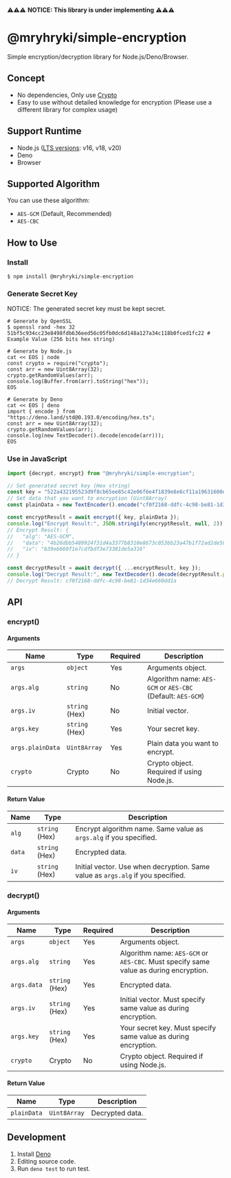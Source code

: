 ⚠️⚠️⚠️ **NOTICE: This library is under implementing** ⚠️⚠️⚠️

# @mryhryki/simple-encryption

Simple encryption/decryption library for Node.js/Deno/Browser.

## Concept

- No dependencies, Only use
  [Crypto](https://developer.mozilla.org/en-US/docs/Web/API/Crypto)
- Easy to use without detailed knowledge for encryption (Please use a different
  library for complex usage)

## Support Runtime

- Node.js ([LTS versions](https://github.com/nodejs/release#release-schedule): v16, v18, v20)
- Deno
- Browser

## Supported Algorithm

You can use these algorithm:

- `AES-GCM` (Default, Recommended)
- `AES-CBC`

## How to Use

### Install

```shell
$ npm install @mryhryki/simple-encryption
```

### Generate Secret Key

NOTICE: The generated secret key must be kept secret.

```shell
# Generate by OpenSSL
$ openssl rand -hex 32
51bf5c934cc23e8498fdb636eed56c05fb0dc6d148a127a34c118b0fced1fc22 # Example Value (256 bits hex string)

# Generate by Node.js
cat << EOS | node
const crypto = require("crypto");
const arr = new Uint8Array(32);
crypto.getRandomValues(arr);
console.log(Buffer.from(arr).toString("hex"));
EOS

# Generate by Deno
cat << EOS | deno
import { encode } from "https://deno.land/std@0.193.0/encoding/hex.ts";
const arr = new Uint8Array(32);
crypto.getRandomValues(arr);
console.log(new TextDecoder().decode(encode(arr)));
EOS
```

### Use in JavaScript

```javascript
import {decrypt, encrypt} from "@mryhryki/simple-encryption";

// Set generated secret key (Hex string)
const key = "522a432195523d9f8cb65ee85c42e06f6e4f1839e8e6cf11a19631600e17d726"; // This value is sample
// Set data that you want to encryption (Uint8Array)
const plainData = new TextEncoder().encode("cf0f2168-ddfc-4c98-be81-1d34e660dd1a"); // Use TextEncoder if you want to encrypt string

const encryptResult = await encrypt({ key, plainData });
console.log("Encrypt Result:", JSON.stringify(encryptResult, null, 2));
// Encrypt Result: {
//   "alg": "AES-GCM",
//   "data": "4b26dbb5489924f31d4a3377b8310e8673c053bb23a47b1f72ad2de58ddbdbb1dab731fff2b1308027b02e0b82658d026c34ebcb",
//   "iv": "b39eb660f1e7cdfbdf3e73381de5a316"
// }

const decryptResult = await decrypt({ ...encryptResult, key });
console.log("Decrypt Result:", new TextDecoder().decode(decryptResult.plainData)); // Use TextDecoder if you want to decrypt as string
// Decrypt Result: cf0f2168-ddfc-4c98-be81-1d34e660dd1a
```

## API

### encrypt()

#### Arguments

| Name             | Type           | Required | Description                                                 |
|------------------|----------------|----------|-------------------------------------------------------------|
| `args`           | `object`       | Yes      | Arguments object.                                           |
| `args.alg`       | `string`       | No       | Algorithm name: `AES-GCM` or `AES-CBC` (Default: `AES-GCM`) |
| `args.iv`        | `string` (Hex) | No       | Initial vector.                                             |
| `args.key`       | `string` (Hex) | Yes      | Your secret key.                                            |
| `args.plainData` | `Uint8Array`   | Yes      | Plain data you want to encrypt.                             |
| `crypto`         | Crypto         | No       | Crypto object. Required if using Node.js.                   |

#### Return Value

| Name   | Type           | Description                                                                     |
|--------|----------------|---------------------------------------------------------------------------------|
| `alg`  | `string` (Hex) | Encrypt algorithm name. Same value as `args.alg` if you specified.              |
| `data` | `string` (Hex) | Encrypted data.                                                                 |
| `iv`   | `string` (Hex) | Initial vector. Use when decryption. Same value as `args.alg` if you specified. |

### decrypt()

#### Arguments

| Name        | Type           | Required | Description                                                                           |
|-------------|----------------|----------|---------------------------------------------------------------------------------------|
| `args`      | `object`       | Yes      | Arguments object.                                                                     |
| `args.alg`  | `string`       | Yes      | Algorithm name: `AES-GCM` or `AES-CBC`. Must specify same value as during encryption. |
| `args.data` | `string` (Hex) | Yes      | Encrypted data.                                                                       |
| `args.iv`   | `string` (Hex) | Yes      | Initial vector. Must specify same value as during encryption.                         |
| `args.key`  | `string` (Hex) | Yes      | Your secret key. Must specify same value as during encryption.                        |
| `crypto`    | Crypto         | No       | Crypto object. Required if using Node.js.                                             |

#### Return Value

| Name        | Type         | Description     |
|-------------|--------------|-----------------|
| `plainData` | `Uint8Array` | Decrypted data. |

## Development

1. Install [Deno](https://deno.land/manual@v1.35.0/getting_started/installation)
2. Editing source code.
3. Run `deno test` to run test.
